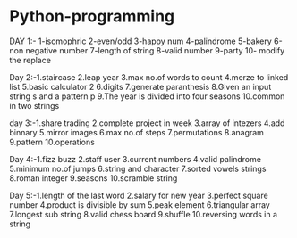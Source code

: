 # Python-programming
DAY 1:- 1-isomophric 2-even/odd 3-happy num 4-palindrome 5-bakery 6-non negative number 7-length of string 8-valid number 9-party 10- modify the replace

Day 2:-1.staircase 2.leap year 3.max no.of words to count 4.merze to linked list 5.basic calculator 2 6.digits 7.generate paranthesis 8.Given an input string s and a pattern p 9.The year is divided into four seasons 10.common in two strings 

day 3:-1.share trading 2.complete project in week 3.array of intezers 4.add binnary 5.mirror images 6.max no.of steps 7.permutations 8.anagram 9.pattern 10.operations

Day 4:-1.fizz buzz 2.staff user 3.current numbers 4.valid palindrome 5.minimum no.of jumps 6.string and character 7.sorted vowels strings 8.roman integer 9.seasons 10.scramble string

Day 5:-1.length of the last word 2.salary for new year 3.perfect square number 4.product is divisible by sum 5.peak element 6.triangular array 7.longest sub string 8.valid chess board 9.shuffle 10.reversing words in a string

